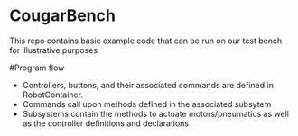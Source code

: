 # CougarBench
This repo contains basic example code that can be run on our test bench for illustrative purposes

#Program flow
- Controllers, buttons, and their associated commands are defined in RobotContainer.
- Commands call upon methods defined in the associated subsytem
- Subsystems contain the methods to actuate motors/pneumatics as well as the controller definitions and declarations